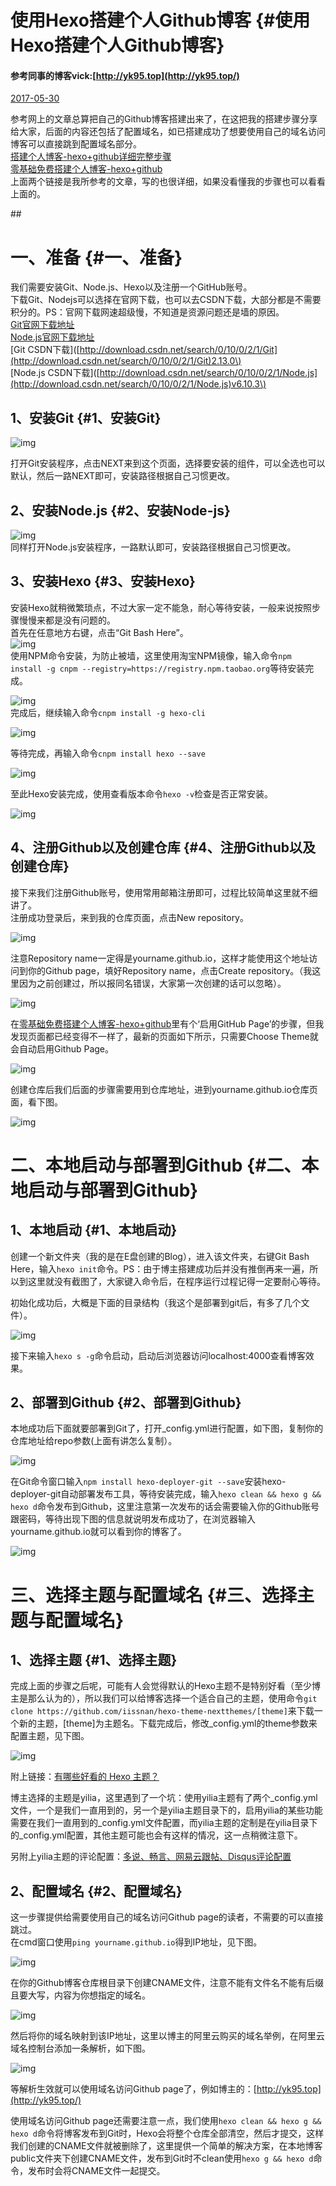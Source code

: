 # 使用Hexo搭建个人Github博客 {#使用Hexo搭建个人Github博客}

#### 参考同事的博客vick:[http://yk95.top](http://yk95.top/)

[2017-05-30](https://blog.yk95.top/2017/05/30/%E4%BD%BF%E7%94%A8Hexo%E6%90%AD%E5%BB%BA%E4%B8%AA%E4%BA%BAGithub%E5%8D%9A%E5%AE%A2/)

参考网上的文章总算把自己的Github博客搭建出来了，在这把我的搭建步骤分享给大家，后面的内容还包括了配置域名，如已搭建成功了想要使用自己的域名访问博客可以直接跳到配置域名部分。  
[搭建个人博客-hexo+github详细完整步骤](http://www.jianshu.com/p/189fd945f38f)  
[零基础免费搭建个人博客-hexo+github](http://blog.csdn.net/jzooo/article/details/46781805)  
上面两个链接是我所参考的文章，写的也很详细，如果没看懂我的步骤也可以看看上面的。

\#\#

# 一、准备 {#一、准备}

我们需要安装Git、Node.js、Hexo以及注册一个GitHub账号。  
下载Git、Nodejs可以选择在官网下载，也可以去CSDN下载，大部分都是不需要积分的。PS：官网下载网速超级慢，不知道是资源问题还是墙的原因。  
[Git官网下载地址](https://git-for-windows.github.io/)  
[Node.js官网下载地址](https://nodejs.org/en/)  
\[Git CSDN下载\]\([http://download.csdn.net/search/0/10/0/2/1/Git](http://download.csdn.net/search/0/10/0/2/1/Git)2.13.0\)  
\[Node.js CSDN下载\]\([http://download.csdn.net/search/0/10/0/2/1/Node.js](http://download.csdn.net/search/0/10/0/2/1/Node.js)v6.10.3\)

## 1、安装Git {#1、安装Git}

![](https://blog.yk95.top/static/img/2017-5-25_22-21-15.png "img")

打开Git安装程序，点击NEXT来到这个页面，选择要安装的组件，可以全选也可以默认，然后一路NEXT即可，安装路径根据自己习惯更改。

## 2、安装Node.js {#2、安装Node-js}

![](https://blog.yk95.top/static/img/2017-5-25_22-33-36.png "img")  
同样打开Node.js安装程序，一路默认即可，安装路径根据自己习惯更改。

## 3、安装Hexo {#3、安装Hexo}

安装Hexo就稍微繁琐点，不过大家一定不能急，耐心等待安装，一般来说按照步骤慢慢来都是没有问题的。  
首先在任意地方右键，点击“Git Bash Here”。  
![](https://blog.yk95.top/static/img/2017-5-25_22-38-12.png "img")  
使用NPM命令安装，为防止被墙，这里使用淘宝NPM镜像，输入命令`npm install -g cnpm --registry=https://registry.npm.taobao.org`等待安装完成。

![](https://blog.yk95.top/static/img/2017-5-22_21-28-49.png "img")  
完成后，继续输入命令`cnpm install -g hexo-cli`

![](https://blog.yk95.top/static/img/2017-5-22_21-29-39.png "img")

等待完成，再输入命令`cnpm install hexo --save`

![](https://blog.yk95.top/static/img/2017-5-22_21-29-57.png "img")

至此Hexo安装完成，使用查看版本命令`hexo -v`检查是否正常安装。

![](https://blog.yk95.top/static/img/2017-5-22_21-30-53.png "img")

## 4、注册Github以及创建仓库 {#4、注册Github以及创建仓库}

接下来我们注册Github账号，使用常用邮箱注册即可，过程比较简单这里就不细讲了。  
注册成功登录后，来到我的仓库页面，点击New repository。

![](https://blog.yk95.top/static/img/2017-5-27_22-31-44.png "img")

注意Repository name一定得是yourname.github.io，这样才能使用这个地址访问到你的Github page，填好Repository name，点击Create repository。（我这里因为之前创建过，所以报同名错误，大家第一次创建的话可以忽略）。

![](https://blog.yk95.top/static/img/2017-5-27_22-37-26.png "img")

在[零基础免费搭建个人博客-hexo+github](http://blog.csdn.net/jzooo/article/details/46781805)里有个‘启用GitHub Page’的步骤，但我发现页面都已经变得不一样了，最新的页面如下所示，只需要Choose Theme就会自动启用Github Page。

![](https://blog.yk95.top/static/img/2017-5-27_23-46-36.png "img")

创建仓库后我们后面的步骤需要用到仓库地址，进到yourname.github.io仓库页面，看下图。

![](https://blog.yk95.top/static/img/2017-5-27_22-53-59.png "img")

# 二、本地启动与部署到Github {#二、本地启动与部署到Github}

## 1、本地启动 {#1、本地启动}

创建一个新文件夹（我的是在E盘创建的Blog），进入该文件夹，右键Git Bash Here，输入`hexo init`命令。PS：由于博主搭建成功后并没有推倒再来一遍，所以到这里就没有截图了，大家键入命令后，在程序运行过程记得一定要耐心等待。

初始化成功后，大概是下面的目录结构（我这个是部署到git后，有多了几个文件）。

![](https://blog.yk95.top/static/img/2017-5-27_23-8-46.png "img")

接下来输入`hexo s -g`命令启动，启动后浏览器访问localhost:4000查看博客效果。

## 2、部署到Github {#2、部署到Github}

本地成功后下面就要部署到Git了，打开\_config.yml进行配置，如下图，复制你的仓库地址给repo参数\(上面有讲怎么复制）。

![](https://blog.yk95.top/static/img/2017-5-27_23-21-41.png "img")

在Git命令窗口输入`npm install hexo-deployer-git --save`安装hexo-deployer-git自动部署发布工具，等待安装完成，输入`hexo clean && hexo g && hexo d`命令发布到Github，这里注意第一次发布的话会需要输入你的Github账号跟密码，等待出现下图的信息就说明发布成功了，在浏览器输入yourname.github.io就可以看到你的博客了。

![](https://blog.yk95.top/static/img/2017-5-27_23-33-28.png "img")

# 三、选择主题与配置域名 {#三、选择主题与配置域名}

## 1、选择主题 {#1、选择主题}

完成上面的步骤之后呢，可能有人会觉得默认的Hexo主题不是特别好看（至少博主是那么认为的），所以我们可以给博客选择一个适合自己的主题，使用命令`git clone https://github.com/iissnan/hexo-theme-nextthemes/[theme]`来下载一个新的主题，\[theme\]为主题名。下载完成后，修改\_config.yml的theme参数来配置主题，见下图。

![](https://blog.yk95.top/static/img/2017-5-29_16-24-31.png "img")

附上链接：[有哪些好看的 Hexo 主题？](https://www.zhihu.com/question/24422335)

博主选择的主题是yilia，这里遇到了一个坑：使用yilia主题有了两个\_config.yml文件，一个是我们一直用到的，另一个是yilia主题目录下的，启用yilia的某些功能需要在我们一直用到的\_config.yml文件配置，而yilia主题的定制是在yilia目录下的\_config.yml配置，其他主题可能也会有这样的情况，这一点稍微注意下。

另附上yilia主题的评论配置：[多说、畅言、网易云跟帖、Disqus评论配置](https://github.com/litten/hexo-theme-yilia/wiki/%E5%A4%9A%E8%AF%B4%E3%80%81%E7%95%85%E8%A8%80%E3%80%81%E7%BD%91%E6%98%93%E4%BA%91%E8%B7%9F%E5%B8%96%E3%80%81Disqus%E8%AF%84%E8%AE%BA%E9%85%8D%E7%BD%AE)

## 2、配置域名 {#2、配置域名}

这一步骤提供给需要使用自己的域名访问Github page的读者，不需要的可以直接跳过。  
在cmd窗口使用`ping yourname.github.io`得到IP地址，见下图。

![](https://blog.yk95.top/static/img/2017-5-29_16-0-36.png "img")

在你的Github博客仓库根目录下创建CNAME文件，注意不能有文件名不能有后缀且要大写，内容为你想指定的域名。

![](https://blog.yk95.top/static/img/2017-5-29_16-11-59.png "img")

然后将你的域名映射到该IP地址，这里以博主的阿里云购买的域名举例，在阿里云域名控制台添加一条解析，如下图。

![](https://blog.yk95.top/static/img/2017-5-29_16-18-31.png "img")

等解析生效就可以使用域名访问Github page了，例如博主的：[http://yk95.top](http://yk95.top/)

使用域名访问Github page还需要注意一点，我们使用`hexo clean && hexo g && hexo d`命令将博客发布到Git时，Hexo会将整个仓库全部清空，然后才提交，这样我们创建的CNAME文件就被删除了，这里提供一个简单的解决方案，在本地博客public文件夹下创建CNAME文件，发布到Git时不clean使用`hexo g && hexo d`命令，发布时会将CNAME文件一起提交。

